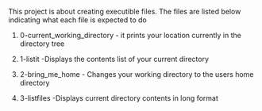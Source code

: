 This project is about creating executible files.
The files are listed below indicating what each file is expected to do
1. 0-current_working_directory - it prints your location currently in the directory tree

2. 1-listit -Displays the contents list of your current directory

3. 2-bring_me_home - Changes your working directory to the users home directory

4. 3-listfiles -Displays current directory contents in long format